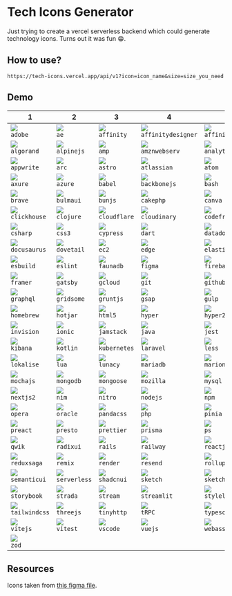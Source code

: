 # Tech Icons Generator
Just trying to create a vercel serverless backend which could generate technology icons. Turns out it was fun 😁.

## How to use?
```
https://tech-icons.vercel.app/api/v1?icon=icon_name&size=size_you_need
```

## Demo

| 1          | 2                | 3            | 4                  | 5                 | 6                  | 7       | 8         | 9           | 10        |
| ---------- | ---------------- | ------------ | ------------------ | ----------------- | ------------------ | ------- | --------- | ----------- | --------- |
| ![](https://tech-icons.vercel.app/api/v1?size=50&icon=adobe)<br/>`adobe` | ![](https://tech-icons.vercel.app/api/v1?size=50&icon=ae)<br/>`ae`           | ![](https://tech-icons.vercel.app/api/v1?size=50&icon=affinity)<br/>`affinity` | ![](https://tech-icons.vercel.app/api/v1?size=50&icon=affinitydesigner)<br/>`affinitydesigner` | ![](https://tech-icons.vercel.app/api/v1?size=50&icon=affinityphoto)<br/>`affinityphoto` | ![](https://tech-icons.vercel.app/api/v1?size=50&icon=affinitypublisher)<br/>`affinitypublisher` | ![](https://tech-icons.vercel.app/api/v1?size=50&icon=ai)<br/>`ai`  | ![](https://tech-icons.vercel.app/api/v1?size=50&icon=airtable)<br/>`airtable` | ![](https://tech-icons.vercel.app/api/v1?size=50&icon=alacritty)<br/>`alacritty` | ![](https://tech-icons.vercel.app/api/v1?size=50&icon=algolia)<br/>`algolia` |
| ![](https://tech-icons.vercel.app/api/v1?size=50&icon=algorand)<br/>`algorand` | ![](https://tech-icons.vercel.app/api/v1?size=50&icon=alpinejs)<br/>`alpinejs`     | ![](https://tech-icons.vercel.app/api/v1?size=50&icon=amp)<br/>`amp`      | ![](https://tech-icons.vercel.app/api/v1?size=50&icon=amznwebserv)<br/>`amznwebserv`    | ![](https://tech-icons.vercel.app/api/v1?size=50&icon=analytics)<br/>`analytics`     | ![](https://tech-icons.vercel.app/api/v1?size=50&icon=android)<br/>`android`        | ![](https://tech-icons.vercel.app/api/v1?size=50&icon=angular)<br/>`angular` | ![](https://tech-icons.vercel.app/api/v1?size=50&icon=angular17)<br/>`angular17` | ![](https://tech-icons.vercel.app/api/v1?size=50&icon=antd)<br/>`antd`    | ![](https://tech-icons.vercel.app/api/v1?size=50&icon=apache)<br/>`apache`  |
| ![](https://tech-icons.vercel.app/api/v1?size=50&icon=appwrite)<br/>`appwrite` | ![](https://tech-icons.vercel.app/api/v1?size=50&icon=arc)<br/>`arc`          | ![](https://tech-icons.vercel.app/api/v1?size=50&icon=astro)<br/>`astro`    | ![](https://tech-icons.vercel.app/api/v1?size=50&icon=atlassian)<br/>`atlassian`      | ![](https://tech-icons.vercel.app/api/v1?size=50&icon=atom)<br/>`atom`          | ![](https://tech-icons.vercel.app/api/v1?size=50&icon=auth0)<br/>`auth0`          | ![](https://tech-icons.vercel.app/api/v1?size=50&icon=avajs)<br/>`avajs` | ![](https://tech-icons.vercel.app/api/v1?size=50&icon=aws)<br/>`aws`   | ![](https://tech-icons.vercel.app/api/v1?size=50&icon=axiom)<br/>`axiom`   | ![](https://tech-icons.vercel.app/api/v1?size=50&icon=axm)<br/>`axm`     |
| ![](https://tech-icons.vercel.app/api/v1?size=50&icon=axure)<br/>`axure`  | ![](https://tech-icons.vercel.app/api/v1?size=50&icon=azure)<br/>`azure`        | ![](https://tech-icons.vercel.app/api/v1?size=50&icon=babel)<br/>`babel`    | ![](https://tech-icons.vercel.app/api/v1?size=50&icon=backbonejs)<br/>`backbonejs`     | ![](https://tech-icons.vercel.app/api/v1?size=50&icon=bash)<br/>`bash`          | ![](https://tech-icons.vercel.app/api/v1?size=50&icon=bitbucket)<br/>`bitbucket`      | ![](https://tech-icons.vercel.app/api/v1?size=50&icon=bitnami)<br/>`bitnami` | ![](https://tech-icons.vercel.app/api/v1?size=50&icon=blueprintjs)<br/>`blueprintjs` | ![](https://tech-icons.vercel.app/api/v1?size=50&icon=bootstrap4)<br/>`bootstrap4` | ![](https://tech-icons.vercel.app/api/v1?size=50&icon=bootstrap5)<br/>`bootstrap5` |
| ![](https://tech-icons.vercel.app/api/v1?size=50&icon=brave)<br/>`brave`  | ![](https://tech-icons.vercel.app/api/v1?size=50&icon=bulmaui)<br/>`bulmaui`      | ![](https://tech-icons.vercel.app/api/v1?size=50&icon=bunjs)<br/>`bunjs`    | ![](https://tech-icons.vercel.app/api/v1?size=50&icon=cakephp)<br/>`cakephp`        | ![](https://tech-icons.vercel.app/api/v1?size=50&icon=canva)<br/>`canva`         | ![](https://tech-icons.vercel.app/api/v1?size=50&icon=cassandradb)<br/>`cassandradb`    | ![](https://tech-icons.vercel.app/api/v1?size=50&icon=chakraui)<br/>`chakraui` | ![](https://tech-icons.vercel.app/api/v1?size=50&icon=chrome)<br/>`chrome` | ![](https://tech-icons.vercel.app/api/v1?size=50&icon=chromium)<br/>`chromium` | ![](https://tech-icons.vercel.app/api/v1?size=50&icon=circleci)<br/>`circleci` |
| ![](https://tech-icons.vercel.app/api/v1?size=50&icon=clickhouse)<br/>`clickhouse` | ![](https://tech-icons.vercel.app/api/v1?size=50&icon=clojure)<br/>`clojure`      | ![](https://tech-icons.vercel.app/api/v1?size=50&icon=cloudflare)<br/>`cloudflare` | ![](https://tech-icons.vercel.app/api/v1?size=50&icon=cloudinary)<br/>`cloudinary`     | ![](https://tech-icons.vercel.app/api/v1?size=50&icon=codefresh)<br/>`codefresh`     | ![](https://tech-icons.vercel.app/api/v1?size=50&icon=codeigniter)<br/>`codeigniter`    | ![](https://tech-icons.vercel.app/api/v1?size=50&icon=copilotgithub)<br/>`copilotgithub` | ![](https://tech-icons.vercel.app/api/v1?size=50&icon=copilotms)<br/>`copilotms` | ![](https://tech-icons.vercel.app/api/v1?size=50&icon=cpp)<br/>`cpp`     | ![](https://tech-icons.vercel.app/api/v1?size=50&icon=crystal)<br/>`crystal` |
| ![](https://tech-icons.vercel.app/api/v1?size=50&icon=csharp)<br/>`csharp` | ![](https://tech-icons.vercel.app/api/v1?size=50&icon=css3)<br/>`css3`         | ![](https://tech-icons.vercel.app/api/v1?size=50&icon=cypress)<br/>`cypress`  | ![](https://tech-icons.vercel.app/api/v1?size=50&icon=dart)<br/>`dart`           | ![](https://tech-icons.vercel.app/api/v1?size=50&icon=datadog)<br/>`datadog`       | ![](https://tech-icons.vercel.app/api/v1?size=50&icon=deno)<br/>`deno`           | ![](https://tech-icons.vercel.app/api/v1?size=50&icon=digitalocean)<br/>`digitalocean` | ![](https://tech-icons.vercel.app/api/v1?size=50&icon=django)<br/>`django` | ![](https://tech-icons.vercel.app/api/v1?size=50&icon=dlang)<br/>`dlang`   | ![](https://tech-icons.vercel.app/api/v1?size=50&icon=docker)<br/>`docker`  |
| ![](https://tech-icons.vercel.app/api/v1?size=50&icon=docusaurus)<br/>`docusaurus` | ![](https://tech-icons.vercel.app/api/v1?size=50&icon=dovetail)<br/>`dovetail`     | ![](https://tech-icons.vercel.app/api/v1?size=50&icon=ec2)<br/>`ec2`      | ![](https://tech-icons.vercel.app/api/v1?size=50&icon=edge)<br/>`edge`           | ![](https://tech-icons.vercel.app/api/v1?size=50&icon=elastic)<br/>`elastic`       | ![](https://tech-icons.vercel.app/api/v1?size=50&icon=electron)<br/>`electron`       | ![](https://tech-icons.vercel.app/api/v1?size=50&icon=elementui)<br/>`elementui` | ![](https://tech-icons.vercel.app/api/v1?size=50&icon=elixir)<br/>`elixir` | ![](https://tech-icons.vercel.app/api/v1?size=50&icon=ember)<br/>`ember`   | ![](https://tech-icons.vercel.app/api/v1?size=50&icon=erlang)<br/>`erlang`  |
| ![](https://tech-icons.vercel.app/api/v1?size=50&icon=esbuild)<br/>`esbuild` | ![](https://tech-icons.vercel.app/api/v1?size=50&icon=eslint)<br/>`eslint`       | ![](https://tech-icons.vercel.app/api/v1?size=50&icon=faunadb)<br/>`faunadb`  | ![](https://tech-icons.vercel.app/api/v1?size=50&icon=figma)<br/>`figma`          | ![](https://tech-icons.vercel.app/api/v1?size=50&icon=firebase)<br/>`firebase`      | ![](https://tech-icons.vercel.app/api/v1?size=50&icon=firefox)<br/>`firefox`        | ![](https://tech-icons.vercel.app/api/v1?size=50&icon=flask)<br/>`flask` | ![](https://tech-icons.vercel.app/api/v1?size=50&icon=flutter)<br/>`flutter` | ![](https://tech-icons.vercel.app/api/v1?size=50&icon=flutterflow)<br/>`flutterflow` | ![](https://tech-icons.vercel.app/api/v1?size=50&icon=flyio)<br/>`flyio`   |
| ![](https://tech-icons.vercel.app/api/v1?size=50&icon=framer)<br/>`framer` | ![](https://tech-icons.vercel.app/api/v1?size=50&icon=gatsby)<br/>`gatsby`       | ![](https://tech-icons.vercel.app/api/v1?size=50&icon=gcloud)<br/>`gcloud`   | ![](https://tech-icons.vercel.app/api/v1?size=50&icon=git)<br/>`git`            | ![](https://tech-icons.vercel.app/api/v1?size=50&icon=github)<br/>`github`        | ![](https://tech-icons.vercel.app/api/v1?size=50&icon=gitlab)<br/>`gitlab`         | ![](https://tech-icons.vercel.app/api/v1?size=50&icon=go)<br/>`go`    | ![](https://tech-icons.vercel.app/api/v1?size=50&icon=grafana)<br/>`grafana` | ![](https://tech-icons.vercel.app/api/v1?size=50&icon=grafbase)<br/>`grafbase` | ![](https://tech-icons.vercel.app/api/v1?size=50&icon=graphite)<br/>`graphite` |
| ![](https://tech-icons.vercel.app/api/v1?size=50&icon=graphql)<br/>`graphql` | ![](https://tech-icons.vercel.app/api/v1?size=50&icon=gridsome)<br/>`gridsome`     | ![](https://tech-icons.vercel.app/api/v1?size=50&icon=gruntjs)<br/>`gruntjs`  | ![](https://tech-icons.vercel.app/api/v1?size=50&icon=gsap)<br/>`gsap`           | ![](https://tech-icons.vercel.app/api/v1?size=50&icon=gulp)<br/>`gulp`          | ![](https://tech-icons.vercel.app/api/v1?size=50&icon=haskell)<br/>`haskell`        | ![](https://tech-icons.vercel.app/api/v1?size=50&icon=headlessui)<br/>`headlessui` | ![](https://tech-icons.vercel.app/api/v1?size=50&icon=heroku)<br/>`heroku` | ![](https://tech-icons.vercel.app/api/v1?size=50&icon=hexo)<br/>`hexo`    | ![](https://tech-icons.vercel.app/api/v1?size=50&icon=hhvm)<br/>`hhvm`    |
| ![](https://tech-icons.vercel.app/api/v1?size=50&icon=homebrew)<br/>`homebrew` | ![](https://tech-icons.vercel.app/api/v1?size=50&icon=hotjar)<br/>`hotjar`       | ![](https://tech-icons.vercel.app/api/v1?size=50&icon=html5)<br/>`html5`    | ![](https://tech-icons.vercel.app/api/v1?size=50&icon=hyper)<br/>`hyper`          | ![](https://tech-icons.vercel.app/api/v1?size=50&icon=hyper2)<br/>`hyper2`        | ![](https://tech-icons.vercel.app/api/v1?size=50&icon=i18next)<br/>`i18next`        | ![](https://tech-icons.vercel.app/api/v1?size=50&icon=id)<br/>`id`   | ![](https://tech-icons.vercel.app/api/v1?size=50&icon=ie)<br/>`ie`     | ![](https://tech-icons.vercel.app/api/v1?size=50&icon=inkspace)<br/>`inkspace` | ![](https://tech-icons.vercel.app/api/v1?size=50&icon=insomnia)<br/>`insomnia` |
| ![](https://tech-icons.vercel.app/api/v1?size=50&icon=invision)<br/>`invision` | ![](https://tech-icons.vercel.app/api/v1?size=50&icon=ionic)<br/>`ionic`        | ![](https://tech-icons.vercel.app/api/v1?size=50&icon=jamstack)<br/>`jamstack` | ![](https://tech-icons.vercel.app/api/v1?size=50&icon=java)<br/>`java`           | ![](https://tech-icons.vercel.app/api/v1?size=50&icon=jest)<br/>`jest`          | ![](https://tech-icons.vercel.app/api/v1?size=50&icon=jira)<br/>`jira`           | ![](https://tech-icons.vercel.app/api/v1?size=50&icon=jquery)<br/>`jquery` | ![](https://tech-icons.vercel.app/api/v1?size=50&icon=js)<br/>`js`     | ![](https://tech-icons.vercel.app/api/v1?size=50&icon=jslint)<br/>`jslint`  | ![](https://tech-icons.vercel.app/api/v1?size=50&icon=json)<br/>`json`    |
| ![](https://tech-icons.vercel.app/api/v1?size=50&icon=kibana)<br/>`kibana` | ![](https://tech-icons.vercel.app/api/v1?size=50&icon=kotlin)<br/>`kotlin`       | ![](https://tech-icons.vercel.app/api/v1?size=50&icon=kubernetes)<br/>`kubernetes` | ![](https://tech-icons.vercel.app/api/v1?size=50&icon=laravel)<br/>`laravel`        | ![](https://tech-icons.vercel.app/api/v1?size=50&icon=less)<br/>`less`          | ![](https://tech-icons.vercel.app/api/v1?size=50&icon=lightroom)<br/>`lightroom`      | ![](https://tech-icons.vercel.app/api/v1?size=50&icon=linux)<br/>`linux` | ![](https://tech-icons.vercel.app/api/v1?size=50&icon=lit)<br/>`lit`    | ![](https://tech-icons.vercel.app/api/v1?size=50&icon=liveblocks)<br/>`liveblocks` | ![](https://tech-icons.vercel.app/api/v1?size=50&icon=logrocket)<br/>`logrocket` |
| ![](https://tech-icons.vercel.app/api/v1?size=50&icon=lokalise)<br/>`lokalise` | ![](https://tech-icons.vercel.app/api/v1?size=50&icon=lua)<br/>`lua`          | ![](https://tech-icons.vercel.app/api/v1?size=50&icon=lunacy)<br/>`lunacy`   | ![](https://tech-icons.vercel.app/api/v1?size=50&icon=mariadb)<br/>`mariadb`        | ![](https://tech-icons.vercel.app/api/v1?size=50&icon=marionette)<br/>`marionette`    | ![](https://tech-icons.vercel.app/api/v1?size=50&icon=markdown)<br/>`markdown`       | ![](https://tech-icons.vercel.app/api/v1?size=50&icon=materialui)<br/>`materialui` | ![](https://tech-icons.vercel.app/api/v1?size=50&icon=meta)<br/>`meta`   | ![](https://tech-icons.vercel.app/api/v1?size=50&icon=microsoft)<br/>`microsoft` | ![](https://tech-icons.vercel.app/api/v1?size=50&icon=miro)<br/>`miro`    |
| ![](https://tech-icons.vercel.app/api/v1?size=50&icon=mochajs)<br/>`mochajs` | ![](https://tech-icons.vercel.app/api/v1?size=50&icon=mongodb)<br/>`mongodb`      | ![](https://tech-icons.vercel.app/api/v1?size=50&icon=mongoose)<br/>`mongoose` | ![](https://tech-icons.vercel.app/api/v1?size=50&icon=mozilla)<br/>`mozilla`        | ![](https://tech-icons.vercel.app/api/v1?size=50&icon=mysql)<br/>`mysql`         | ![](https://tech-icons.vercel.app/api/v1?size=50&icon=neovim)<br/>`neovim`         | ![](https://tech-icons.vercel.app/api/v1?size=50&icon=nestjs)<br/>`nestjs` | ![](https://tech-icons.vercel.app/api/v1?size=50&icon=netlify)<br/>`netlify` | ![](https://tech-icons.vercel.app/api/v1?size=50&icon=netlify2)<br/>`netlify2` | ![](https://tech-icons.vercel.app/api/v1?size=50&icon=nextjs)<br/>`nextjs`  |
| ![](https://tech-icons.vercel.app/api/v1?size=50&icon=nextjs2)<br/>`nextjs2` | ![](https://tech-icons.vercel.app/api/v1?size=50&icon=nim)<br/>`nim`          | ![](https://tech-icons.vercel.app/api/v1?size=50&icon=nitro)<br/>`nitro`    | ![](https://tech-icons.vercel.app/api/v1?size=50&icon=nodejs)<br/>`nodejs`         | ![](https://tech-icons.vercel.app/api/v1?size=50&icon=npm)<br/>`npm`           | ![](https://tech-icons.vercel.app/api/v1?size=50&icon=npm2)<br/>`npm2`           | ![](https://tech-icons.vercel.app/api/v1?size=50&icon=nuxtjs)<br/>`nuxtjs` | ![](https://tech-icons.vercel.app/api/v1?size=50&icon=ocaml)<br/>`ocaml` | ![](https://tech-icons.vercel.app/api/v1?size=50&icon=onedrive)<br/>`onedrive` | ![](https://tech-icons.vercel.app/api/v1?size=50&icon=openai)<br/>`openai`  |
| ![](https://tech-icons.vercel.app/api/v1?size=50&icon=opera)<br/>`opera`  | ![](https://tech-icons.vercel.app/api/v1?size=50&icon=oracle)<br/>`oracle`       | ![](https://tech-icons.vercel.app/api/v1?size=50&icon=pandacss)<br/>`pandacss` | ![](https://tech-icons.vercel.app/api/v1?size=50&icon=php)<br/>`php`            | ![](https://tech-icons.vercel.app/api/v1?size=50&icon=pinia)<br/>`pinia`         | ![](https://tech-icons.vercel.app/api/v1?size=50&icon=pixijs)<br/>`pixijs`         | ![](https://tech-icons.vercel.app/api/v1?size=50&icon=playwright)<br/>`playwright` | ![](https://tech-icons.vercel.app/api/v1?size=50&icon=postgresql)<br/>`postgresql` | ![](https://tech-icons.vercel.app/api/v1?size=50&icon=postman)<br/>`postman` | ![](https://tech-icons.vercel.app/api/v1?size=50&icon=powershell)<br/>`powershell` |
| ![](https://tech-icons.vercel.app/api/v1?size=50&icon=preact)<br/>`preact` | ![](https://tech-icons.vercel.app/api/v1?size=50&icon=presto)<br/>`presto`       | ![](https://tech-icons.vercel.app/api/v1?size=50&icon=prettier)<br/>`prettier` | ![](https://tech-icons.vercel.app/api/v1?size=50&icon=prisma)<br/>`prisma`         | ![](https://tech-icons.vercel.app/api/v1?size=50&icon=ps)<br/>`ps`            | ![](https://tech-icons.vercel.app/api/v1?size=50&icon=pugjs)<br/>`pugjs`          | ![](https://tech-icons.vercel.app/api/v1?size=50&icon=pwa)<br/>`pwa`   | ![](https://tech-icons.vercel.app/api/v1?size=50&icon=python)<br/>`python` | ![](https://tech-icons.vercel.app/api/v1?size=50&icon=pytorch)<br/>`pytorch` | ![](https://tech-icons.vercel.app/api/v1?size=50&icon=pytorch3d)<br/>`pytorch3d` |
| ![](https://tech-icons.vercel.app/api/v1?size=50&icon=qwik)<br/>`qwik`   | ![](https://tech-icons.vercel.app/api/v1?size=50&icon=radixui)<br/>`radixui`      | ![](https://tech-icons.vercel.app/api/v1?size=50&icon=rails)<br/>`rails`    | ![](https://tech-icons.vercel.app/api/v1?size=50&icon=railway)<br/>`railway`        | ![](https://tech-icons.vercel.app/api/v1?size=50&icon=reactjs)<br/>`reactjs`       | ![](https://tech-icons.vercel.app/api/v1?size=50&icon=reactquery)<br/>`reactquery`     | ![](https://tech-icons.vercel.app/api/v1?size=50&icon=reactrouter)<br/>`reactrouter` | ![](https://tech-icons.vercel.app/api/v1?size=50&icon=redhat)<br/>`redhat` | ![](https://tech-icons.vercel.app/api/v1?size=50&icon=redis)<br/>`redis`   | ![](https://tech-icons.vercel.app/api/v1?size=50&icon=redux)<br/>`redux`   |
| ![](https://tech-icons.vercel.app/api/v1?size=50&icon=reduxsaga)<br/>`reduxsaga` | ![](https://tech-icons.vercel.app/api/v1?size=50&icon=remix)<br/>`remix`        | ![](https://tech-icons.vercel.app/api/v1?size=50&icon=render)<br/>`render`   | ![](https://tech-icons.vercel.app/api/v1?size=50&icon=resend)<br/>`resend`         | ![](https://tech-icons.vercel.app/api/v1?size=50&icon=rollup)<br/>`rollup`        | ![](https://tech-icons.vercel.app/api/v1?size=50&icon=ruby)<br/>`ruby`           | ![](https://tech-icons.vercel.app/api/v1?size=50&icon=rust)<br/>`rust`  | ![](https://tech-icons.vercel.app/api/v1?size=50&icon=safari)<br/>`safari` | ![](https://tech-icons.vercel.app/api/v1?size=50&icon=sass)<br/>`sass`    | ![](https://tech-icons.vercel.app/api/v1?size=50&icon=scala)<br/>`scala`   |
| ![](https://tech-icons.vercel.app/api/v1?size=50&icon=semanticui)<br/>`semanticui` | ![](https://tech-icons.vercel.app/api/v1?size=50&icon=serverless)<br/>`serverless`   | ![](https://tech-icons.vercel.app/api/v1?size=50&icon=shadcnui)<br/>`shadcnui` | ![](https://tech-icons.vercel.app/api/v1?size=50&icon=sketch)<br/>`sketch`         | ![](https://tech-icons.vercel.app/api/v1?size=50&icon=sketch2)<br/>`sketch2`       | ![](https://tech-icons.vercel.app/api/v1?size=50&icon=slack)<br/>`slack`          | ![](https://tech-icons.vercel.app/api/v1?size=50&icon=solidity)<br/>`solidity` | ![](https://tech-icons.vercel.app/api/v1?size=50&icon=solidjs)<br/>`solidjs` | ![](https://tech-icons.vercel.app/api/v1?size=50&icon=spring)<br/>`spring`  | ![](https://tech-icons.vercel.app/api/v1?size=50&icon=storyblok)<br/>`storyblok` |
| ![](https://tech-icons.vercel.app/api/v1?size=50&icon=storybook)<br/>`storybook` | ![](https://tech-icons.vercel.app/api/v1?size=50&icon=strada)<br/>`strada`       | ![](https://tech-icons.vercel.app/api/v1?size=50&icon=stream)<br/>`stream`   | ![](https://tech-icons.vercel.app/api/v1?size=50&icon=streamlit)<br/>`streamlit`      | ![](https://tech-icons.vercel.app/api/v1?size=50&icon=stylelint)<br/>`stylelint`     | ![](https://tech-icons.vercel.app/api/v1?size=50&icon=sublime)<br/>`sublime`        | ![](https://tech-icons.vercel.app/api/v1?size=50&icon=supabase)<br/>`supabase` | ![](https://tech-icons.vercel.app/api/v1?size=50&icon=sveltejs)<br/>`sveltejs` | ![](https://tech-icons.vercel.app/api/v1?size=50&icon=swagger)<br/>`swagger` | ![](https://tech-icons.vercel.app/api/v1?size=50&icon=swift)<br/>`swift`   |
| ![](https://tech-icons.vercel.app/api/v1?size=50&icon=tailwindcss)<br/>`tailwindcss` | ![](https://tech-icons.vercel.app/api/v1?size=50&icon=threejs)<br/>`threejs`      | ![](https://tech-icons.vercel.app/api/v1?size=50&icon=tinyhttp)<br/>`tinyhttp` | ![](https://tech-icons.vercel.app/api/v1?size=50&icon=tRPC)<br/>`tRPC`           | ![](https://tech-icons.vercel.app/api/v1?size=50&icon=typescript)<br/>`typescript`    | ![](https://tech-icons.vercel.app/api/v1?size=50&icon=ubuntu)<br/>`ubuntu`         | ![](https://tech-icons.vercel.app/api/v1?size=50&icon=unjs)<br/>`unjs`  | ![](https://tech-icons.vercel.app/api/v1?size=50&icon=ur)<br/>`ur`     | ![](https://tech-icons.vercel.app/api/v1?size=50&icon=vim)<br/>`vim`     | ![](https://tech-icons.vercel.app/api/v1?size=50&icon=visualbasic)<br/>`visualbasic` |
| ![](https://tech-icons.vercel.app/api/v1?size=50&icon=vitejs)<br/>`vitejs` | ![](https://tech-icons.vercel.app/api/v1?size=50&icon=vitest)<br/>`vitest`       | ![](https://tech-icons.vercel.app/api/v1?size=50&icon=vscode)<br/>`vscode`   | ![](https://tech-icons.vercel.app/api/v1?size=50&icon=vuejs)<br/>`vuejs`          | ![](https://tech-icons.vercel.app/api/v1?size=50&icon=webassembly)<br/>`webassembly`   | ![](https://tech-icons.vercel.app/api/v1?size=50&icon=webpack)<br/>`webpack`        | ![](https://tech-icons.vercel.app/api/v1?size=50&icon=wordpress)<br/>`wordpress` | ![](https://tech-icons.vercel.app/api/v1?size=50&icon=xamarin)<br/>`xamarin` | ![](https://tech-icons.vercel.app/api/v1?size=50&icon=xd)<br/>`xd`      | ![](https://tech-icons.vercel.app/api/v1?size=50&icon=yoga)<br/>`yoga`    |
| ![](https://tech-icons.vercel.app/api/v1?size=50&icon=zod)<br/>`zod`    |                |              |                    |                   |                    |           |             |             |             |

## Resources
Icons taken from [this figma file](https://www.figma.com/community/file/1095337897898466786/tech-stack-icons-design-stack-icons).